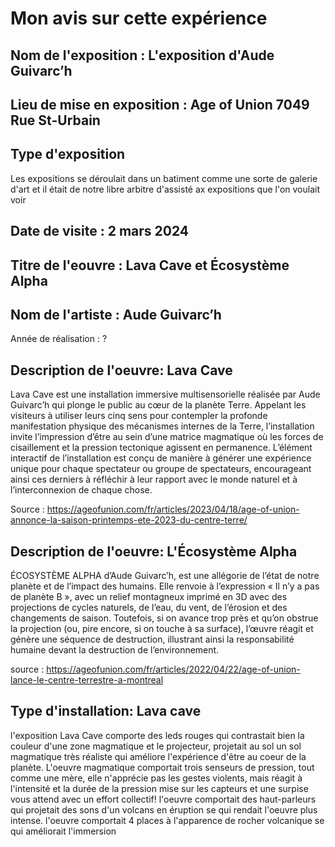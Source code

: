 # Mon avis sur cette expérience

## Nom de l'exposition : L'exposition d'Aude Guivarc’h

## Lieu de mise en exposition : Age of Union 7049 Rue St-Urbain

## Type d'exposition
Les expositions se déroulait dans un batiment comme une sorte de galerie d'art et il était de notre libre arbitre d'assisté ax expositions que l'on voulait voir

## Date de visite : 2 mars 2024

## Titre de l'eouvre : Lava Cave et Écosystème Alpha

## Nom de l'artiste : Aude Guivarc’h 

Année de réalisation : ?

## Description de l'oeuvre: Lava Cave

Lava Cave est une installation immersive multisensorielle réalisée par Aude Guivarc’h qui plonge le public au cœur de la planète Terre. Appelant les visiteurs à utiliser leurs cinq sens pour contempler la profonde manifestation physique des mécanismes internes de la Terre, l’installation invite l’impression d’être au sein d’une matrice magmatique où les forces de cisaillement et la pression tectonique agissent en permanence. L’élément interactif de l’installation est conçu de manière à générer une expérience unique pour chaque spectateur ou groupe de spectateurs, encourageant ainsi ces derniers à réfléchir à leur rapport avec le monde naturel et à l’interconnexion de chaque chose.

Source : https://ageofunion.com/fr/articles/2023/04/18/age-of-union-annonce-la-saison-printemps-ete-2023-du-centre-terre/

## Description de l'oeuvre: L'Écosystème Alpha

ÉCOSYSTÈME ALPHA d’Aude Guivarc’h, est une allégorie de l’état de notre planète et de l’impact des humains. Elle renvoie à l’expression « Il n’y a pas de planète B », avec un relief montagneux imprimé en 3D avec des projections de cycles naturels, de l’eau, du vent, de l’érosion et des changements de saison. Toutefois, si on avance trop près et qu’on obstrue la projection (ou, pire encore, si on touche à sa surface), l’œuvre réagit et génère une séquence de destruction, illustrant ainsi la responsabilité humaine devant la destruction de l’environnement.

source : https://ageofunion.com/fr/articles/2022/04/22/age-of-union-lance-le-centre-terrestre-a-montreal   

## Type d'installation: Lava cave

l'exposition Lava Cave comporte des leds rouges qui contrastait bien la couleur d'une zone magmatique et le projecteur, projetait au sol un sol magmatique très réaliste qui améliore l'expérience d'être au coeur de la planète. L'oeuvre magmatique comportait trois senseurs de pression, tout comme une mère, elle n'apprécie pas les gestes violents, mais réagit à l'intensité et la durée de la pression mise sur les capteurs et une surpise vous attend avec un effort collectif! l'oeuvre comportait des haut-parleurs qui projetait des sons d'un volcans en éruption se qui rendait l'oeuvre plus intense.
l'oeuvre comportait 4 places à l'apparence de rocher volcanique se qui améliorait l'immersion


